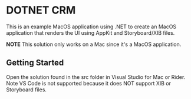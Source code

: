 # DOTNET CRM

This is an example MacOS application using .NET to create an MacOS application that renders the UI using AppKit and Storyboard/XIB files.

**NOTE**  This solution only works on a Mac since it's a MacOS application.

## Getting Started

Open the solution found in the src folder in Visual Studio for Mac or Rider.  Note VS Code is not supported because it does NOT support XIB or Storyboard files.


